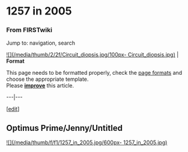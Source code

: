 # 1257 in 2005

### From FIRSTwiki

Jump to: navigation, search

[![](/media/thumb/2/2f/Circuit_diopsis.jpg/100px-
Circuit_diopsis.jpg)](/index.php/Image:Circuit_diopsis.jpg "" ) |  **Format**  

This page needs to be formatted properly, check the [page
formats](/index.php/FIRSTwiki:Page_formats "FIRSTwiki:Page formats" ) and
choose the appropriate template.  
Please
**[improve](http://www.firstwiki.net/index.php?title=1257_in_2005&action=edit
"http://www.firstwiki.net/index.php?title=1257_in_2005&action=edit" )** this
article.  
  
---|---  
  
  

[[edit](/index.php?title=1257_in_2005&action=edit&section=1 "Edit section:
Optimus Prime/Jenny/Untitled" )]

## Optimus Prime/Jenny/Untitled

[![](/media/thumb/f/f1/1257_in_2005.jpg/600px-
1257_in_2005.jpg)](/index.php/Image:1257_in_2005.jpg "" )

